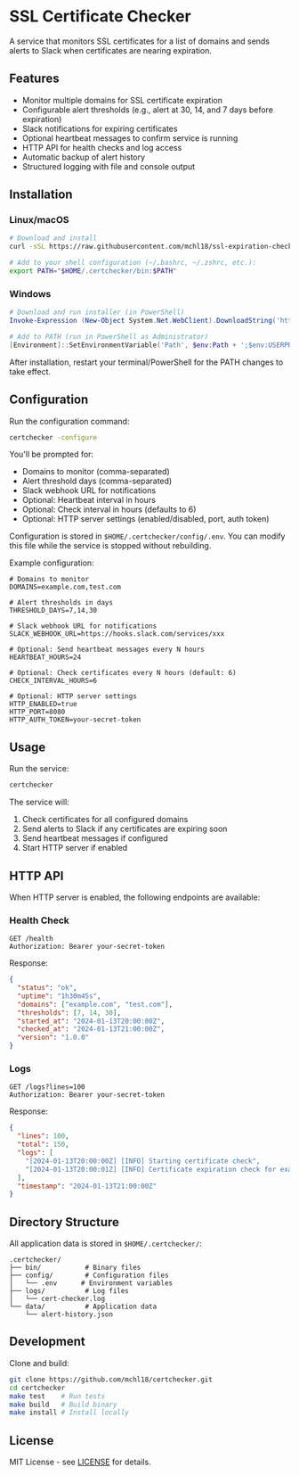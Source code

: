 # SSL Certificate Checker

A service that monitors SSL certificates for a list of domains and sends alerts to Slack when certificates are nearing expiration.

## Features

- Monitor multiple domains for SSL certificate expiration
- Configurable alert thresholds (e.g., alert at 30, 14, and 7 days before expiration)
- Slack notifications for expiring certificates
- Optional heartbeat messages to confirm service is running
- HTTP API for health checks and log access
- Automatic backup of alert history
- Structured logging with file and console output

## Installation

### Linux/macOS

```bash
# Download and install
curl -sSL https://raw.githubusercontent.com/mchl18/ssl-expiration-check-bot/main/install/install.sh | bash

# Add to your shell configuration (~/.bashrc, ~/.zshrc, etc.):
export PATH="$HOME/.certchecker/bin:$PATH"
```

### Windows

```powershell
# Download and run installer (in PowerShell)
Invoke-Expression (New-Object System.Net.WebClient).DownloadString('https://raw.githubusercontent.com/mchl18/ssl-expiration-check-bot/main/install/install.ps1')

# Add to PATH (run in PowerShell as Administrator)
[Environment]::SetEnvironmentVariable('Path', $env:Path + ';$env:USERPROFILE\.certchecker\bin', 'User')
```

After installation, restart your terminal/PowerShell for the PATH changes to take effect.

## Configuration

Run the configuration command:
```bash
certchecker -configure
```

You'll be prompted for:
- Domains to monitor (comma-separated)
- Alert threshold days (comma-separated)
- Slack webhook URL for notifications
- Optional: Heartbeat interval in hours
- Optional: Check interval in hours (defaults to 6)
- Optional: HTTP server settings (enabled/disabled, port, auth token)

Configuration is stored in `$HOME/.certchecker/config/.env`. You can modify this file while the service is stopped without rebuilding.

Example configuration:
```env
# Domains to monitor
DOMAINS=example.com,test.com

# Alert thresholds in days
THRESHOLD_DAYS=7,14,30

# Slack webhook URL for notifications
SLACK_WEBHOOK_URL=https://hooks.slack.com/services/xxx

# Optional: Send heartbeat messages every N hours
HEARTBEAT_HOURS=24

# Optional: Check certificates every N hours (default: 6)
CHECK_INTERVAL_HOURS=6

# Optional: HTTP server settings
HTTP_ENABLED=true
HTTP_PORT=8080
HTTP_AUTH_TOKEN=your-secret-token
```

## Usage

Run the service:
```bash
certchecker
```

The service will:
1. Check certificates for all configured domains
2. Send alerts to Slack if any certificates are expiring soon
3. Send heartbeat messages if configured
4. Start HTTP server if enabled

## HTTP API

When HTTP server is enabled, the following endpoints are available:

### Health Check
```
GET /health
Authorization: Bearer your-secret-token
```

Response:
```json
{
  "status": "ok",
  "uptime": "1h30m45s",
  "domains": ["example.com", "test.com"],
  "thresholds": [7, 14, 30],
  "started_at": "2024-01-13T20:00:00Z",
  "checked_at": "2024-01-13T21:00:00Z",
  "version": "1.0.0"
}
```

### Logs
```
GET /logs?lines=100
Authorization: Bearer your-secret-token
```

Response:
```json
{
  "lines": 100,
  "total": 150,
  "logs": [
    "[2024-01-13T20:00:00Z] [INFO] Starting certificate check",
    "[2024-01-13T20:00:01Z] [INFO] Certificate expiration check for example.com"
  ],
  "timestamp": "2024-01-13T21:00:00Z"
}
```

## Directory Structure

All application data is stored in `$HOME/.certchecker/`:
```
.certchecker/
├── bin/           # Binary files
├── config/        # Configuration files
│   └── .env      # Environment variables
├── logs/          # Log files
│   └── cert-checker.log
└── data/          # Application data
    └── alert-history.json
```

## Development

Clone and build:
```bash
git clone https://github.com/mchl18/certchecker.git
cd certchecker
make test    # Run tests
make build   # Build binary
make install # Install locally
```

## License

MIT License - see [LICENSE](LICENSE) for details. 